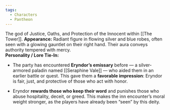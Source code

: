 ```yaml
---
tags:
  - Characters
  - Pantheon
---
```

The god of Justice, Oaths, and Protection of the Innocent within [[The Tower]].
**Appearance:** Radiant figure in flowing silver and blue robes, often seen with a glowing gauntlet on their right hand. Their aura conveys authority tempered with mercy.  
**Personality / Lore Tie-In:**

- The party has encountered **Eryndor’s emissary** before — a silver-armored paladin named [[Seraphine Vale]] — who aided them in an earlier battle or quest. This gave them a **favorable impression**: Eryndor is fair, just, and protective of those who act with honor.
    
- Eryndor **rewards those who keep their word** and punishes those who abuse hospitality, deceit, or greed. This makes the inn encounter’s moral weight stronger, as the players have already been “seen” by this deity.